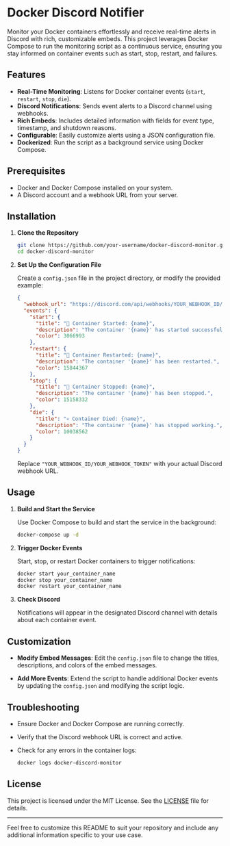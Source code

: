 
# Docker Discord Notifier

Monitor your Docker containers effortlessly and receive real-time alerts in Discord with rich, customizable embeds. This project leverages Docker Compose to run the monitoring script as a continuous service, ensuring you stay informed on container events such as start, stop, restart, and failures.

## Features

- **Real-Time Monitoring**: Listens for Docker container events (`start`, `restart`, `stop`, `die`).
- **Discord Notifications**: Sends event alerts to a Discord channel using webhooks.
- **Rich Embeds**: Includes detailed information with fields for event type, timestamp, and shutdown reasons.
- **Configurable**: Easily customize alerts using a JSON configuration file.
- **Dockerized**: Run the script as a background service using Docker Compose.

## Prerequisites

- Docker and Docker Compose installed on your system.
- A Discord account and a webhook URL from your server.

## Installation

1. **Clone the Repository**

   ```bash
   git clone https://github.com/your-username/docker-discord-monitor.git
   cd docker-discord-monitor
   ```

2. **Set Up the Configuration File**

   Create a `config.json` file in the project directory, or modify the provided example:

   ```json
   {
     "webhook_url": "https://discord.com/api/webhooks/YOUR_WEBHOOK_ID/YOUR_WEBHOOK_TOKEN",
     "events": {
       "start": {
         "title": "🚀 Container Started: {name}",
         "description": "The container '{name}' has started successfully.",
         "color": 3066993
       },
       "restart": {
         "title": "🔄 Container Restarted: {name}",
         "description": "The container '{name}' has been restarted.",
         "color": 15844367
       },
       "stop": {
         "title": "🛑 Container Stopped: {name}",
         "description": "The container '{name}' has been stopped.",
         "color": 15158332
       },
       "die": {
         "title": "💀 Container Died: {name}",
         "description": "The container '{name}' has stopped working.",
         "color": 10038562
       }
     }
   }
   ```

   Replace `"YOUR_WEBHOOK_ID/YOUR_WEBHOOK_TOKEN"` with your actual Discord webhook URL.

## Usage

1. **Build and Start the Service**

   Use Docker Compose to build and start the service in the background:

   ```bash
   docker-compose up -d
   ```

2. **Trigger Docker Events**

   Start, stop, or restart Docker containers to trigger notifications:

   ```bash
   docker start your_container_name
   docker stop your_container_name
   docker restart your_container_name
   ```

3. **Check Discord**

   Notifications will appear in the designated Discord channel with details about each container event.

## Customization

- **Modify Embed Messages**: Edit the `config.json` file to change the titles, descriptions, and colors of the embed messages.

- **Add More Events**: Extend the script to handle additional Docker events by updating the `config.json` and modifying the script logic.

## Troubleshooting

- Ensure Docker and Docker Compose are running correctly.
- Verify that the Discord webhook URL is correct and active.
- Check for any errors in the container logs:

  ```bash
  docker logs docker-discord-monitor
  ```

## License

This project is licensed under the MIT License. See the [LICENSE](LICENSE) file for details.

---

Feel free to customize this README to suit your repository and include any additional information specific to your use case.
